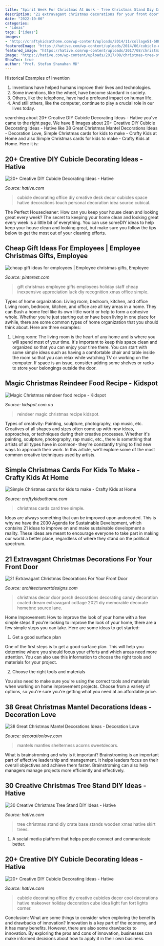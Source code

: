```yaml
---
title: "Spirit Week For Christmas At Work - Tree Christmas Stand Diy Crate Base Stands Wooden Xmas Hative Skirt Trees"
description: "21 extravagant christmas decorations for your front door"
date: "2022-10-06"
categories:
- "ideas"
tags: ["ideas"]
images:
- "http://craftykidsathome.com/wp-content/uploads/2014/11/collage51-688x1024.jpg"
featuredImage: "https://hative.com/wp-content/uploads/2014/06/cubicle-decorating-ideas/21-office-cubicle-decorating-ideas.jpg"
featured_image: "https://hative.com/wp-content/uploads/2017/08/christmas-tree-stand-diy/28-christmas-tree-stand-diy-ideas.jpg"
image: "https://hative.com/wp-content/uploads/2017/08/christmas-tree-stand-diy/28-christmas-tree-stand-diy-ideas.jpg"
ShowToc: true
author: "Prof. Stefan Shanahan MD"
---
```



Historical Examples of Invention
1. Inventions have helped humans improve their lives and technologies. 
2. Some inventions, like the wheel, have become standard in society. 
3. Others, like the telephone, have had a profound impact on human life. 
4. And still others, like the computer, continue to play a crucial role in our lives today.

	

		
searching about 20+ Creative DIY Cubicle Decorating Ideas - Hative you've came to the right page. We have 8 Images about 20+ Creative DIY Cubicle Decorating Ideas - Hative like 38 Great Christmas Mantel Decorations Ideas - Decoration Love, Simple Christmas cards for kids to make - Crafty Kids at Home and also Simple Christmas cards for kids to make - Crafty Kids at Home. Here it is:
		
    
## 20+ Creative DIY Cubicle Decorating Ideas - Hative

<img loading=lazy src="https://hative.com/wp-content/uploads/2014/06/cubicle-decorating-ideas/21-office-cubicle-decorating-ideas.jpg" onerror="this.onerror=null;this.src='https://tse4.mm.bing.net/th?id=OIP.gHPbaqnvbcnnYzIu0egJvwHaFj&amp;pid=15.1';" alt="20+ Creative DIY Cubicle Decorating Ideas - Hative">

_Source: hative.com_

>cubicle decorating office diy creative desk decor cubicles space hative decorations touch personal decoration idea source cubical. 

	

The Perfect Housecleaner: How can you keep your house clean and looking great every week?
The secret to keeping your home clean and looking great every week is a little bit of everything. You can use someDIY ideas to help keep your house clean and looking great, but make sure you follow the tips below to get the most out of your cleaning efforts.

    
## Cheap Gift Ideas For Employees | Employee Christmas Gifts, Employee

<img loading=lazy src="https://i.pinimg.com/736x/e1/7e/3b/e17e3b65124a390f17c24cdf3e214416--good-luck-gifts-employee-gifts.jpg" onerror="this.onerror=null;this.src='https://tse2.mm.bing.net/th?id=OIP.BQARNBqeZDjFucx6X7MAkAHaJ6&amp;pid=15.1';" alt="cheap gift ideas for employees | Employee christmas gifts, Employee">

_Source: pinterest.com_

>gift christmas employee gifts employees holiday staff cheap inexpensive appreciation luck diy recognition xmas office simple. 

	

Types of home organization: Living room, bedroom, kitchen, and office
Living room, bedroom, kitchen, and office are all key areas in a home. They can Bush a home feel like its own little world or help to form a cohesive whole. Whether you're just starting out or have been living in one place for awhile, there are some common types of home organization that you should think about. Here are three examples:
1. Living room: The living room is the heart of any home and is where you will spend most of your time. It's important to keep this space clean and organized so that you can enjoy your time there. You can start with some simple ideas such as having a comfortable chair and table inside the room so that you can relax while watching TV or working on the computer. If space is an issue, consider adding some shelves or racks to store your belongings outside the door.


    
## Magic Christmas Reindeer Food Recipe - Kidspot

<img loading=lazy src="https://img.kidspot.com.au/gbXdVJaK/w1200-h630-cfill/kk/2015/03/4650-501863-1.jpg" onerror="this.onerror=null;this.src='https://tse3.mm.bing.net/th?id=OIP.3azoH0Edp3xNovxewmo3LQHaEq&amp;pid=15.1';" alt="Magic Christmas reindeer food recipe - Kidspot">

_Source: kidspot.com.au_

>reindeer magic christmas recipe kidspot. 

	

Types of creativity: Painting, sculpture, photography, rap music, etc.
Creatives of all shapes and sizes often come up with new ideas, approaches, or techniques during their creative processes. Whether it's painting, sculpture, photography, rap music, etc., there is something that artists of all types have in common- they're constantly trying to find new ways to approach their work. In this article, we'll explore some of the most common creative techniques used by artists.

    
## Simple Christmas Cards For Kids To Make - Crafty Kids At Home

<img loading=lazy src="http://craftykidsathome.com/wp-content/uploads/2014/11/collage51-688x1024.jpg" onerror="this.onerror=null;this.src='https://tse4.mm.bing.net/th?id=OIP.gApSIuFdCtTu4mn1-QV_VAHaLB&amp;pid=15.1';" alt="Simple Christmas cards for kids to make - Crafty Kids at Home">

_Source: craftykidsathome.com_

>christmas cards card tree simple. 

	

Ideas are always something that can be improved upon andocoded. This is why we have the 2030 Agenda for Sustainable Development, which contains 21 ideas to improve on and make sustainable development a reality. These ideas are meant to encourage everyone to take part in making our world a better place, regardless of where they stand on the political spectrum.

    
## 21 Extravagant Christmas Decorations For Your Front Door

<img loading=lazy src="https://www.architectureartdesigns.com/wp-content/uploads/2016/11/9-40-630x827.jpg" onerror="this.onerror=null;this.src='https://tse1.mm.bing.net/th?id=OIP.ugnj7N8nf1ksfi4IkcbTtAHaJu&amp;pid=15.1';" alt="21 Extravagant Christmas Decorations For Your Front Door">

_Source: architectureartdesigns.com_

>christmas decor door porch decorations decorating candy decoration coated dream extravagant cottage 2021 diy memorable decorate homebnc source lane. 

	

Home Improvement: How to improve the look of your home with a few simple steps
If you're looking to improve the look of your home, there are a few simple steps you can take. Here are some ideas to get started:
1. Get a good surface plan

One of the first steps is to get a good surface plan. This will help you determine where you should focus your efforts and which areas need more attention. You can also use this information to choose the right tools and materials for your project.

2. Choose the right tools and materials

You also need to make sure you're using the correct tools and materials when working on home improvement projects. Choose from a variety of options, so you're sure you're getting what you need at an affordable price.


    
## 38 Great Christmas Mantel Decorations Ideas - Decoration Love

<img loading=lazy src="https://www.decorationlove.com/wp-content/uploads/2016/10/After-Christmas-Mantel-Decorating-Ideas.jpg" onerror="this.onerror=null;this.src='https://tse1.mm.bing.net/th?id=OIP.ssAlRZfR02fqcMNr4RmWegHaJ4&amp;pid=15.1';" alt="38 Great Christmas Mantel Decorations Ideas - Decoration Love">

_Source: decorationlove.com_

>mantels mantles shelterness acorns sweetdecors. 

	

What is brainstroming and why is it important?
Brainstroming is an important part of effective leadership and management. It helps leaders focus on their overall objectives and achieve them faster. Brainstroming can also help managers manage projects more efficiently and effectively.

    
## 30 Creative Christmas Tree Stand DIY Ideas - Hative

<img loading=lazy src="https://hative.com/wp-content/uploads/2017/08/christmas-tree-stand-diy/28-christmas-tree-stand-diy-ideas.jpg" onerror="this.onerror=null;this.src='https://tse3.mm.bing.net/th?id=OIP.ih-zA4KxXFyzlDzzWcDLNQHaLH&amp;pid=15.1';" alt="30 Creative Christmas Tree Stand DIY Ideas - Hative">

_Source: hative.com_

>tree christmas stand diy crate base stands wooden xmas hative skirt trees. 

	

1. A social media platform that helps people connect and communicate better.

    
## 20+ Creative DIY Cubicle Decorating Ideas - Hative

<img loading=lazy src="https://hative.com/wp-content/uploads/2014/06/cubicle-decorating-ideas/9-cubicle-decorating-ideas.jpg" onerror="this.onerror=null;this.src='https://tse4.mm.bing.net/th?id=OIP.eQcSJ5CTJQ9oju5gVP9mcAHaJ4&amp;pid=15.1';" alt="20+ Creative DIY Cubicle Decorating Ideas - Hative">

_Source: hative.com_

>cubicle decorating office diy creative cubicles decor cool decorations hative makeover holiday decoration cube idea light fun fort lights corner. 

	

Conclusion: What are some things to consider when exploring the benefits and drawbacks of innovation?
Innovation is a key part of the economy, and it has many benefits. However, there are also some drawbacks to innovation. By exploring the pros and cons of innovation, businesses can make informed decisions about how to apply it in their own business.

